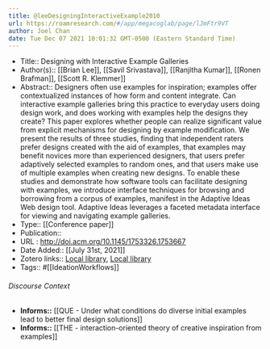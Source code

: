 ```yaml
---
title: @leeDesigningInteractiveExample2010
url: https://roamresearch.com/#/app/megacoglab/page/lJmFtr9VT
author: Joel Chan
date: Tue Dec 07 2021 10:01:32 GMT-0500 (Eastern Standard Time)
---
```


- Title:: Designing with Interactive Example Galleries
- Author(s):: [[Brian Lee]], [[Savil Srivastava]], [[Ranjitha Kumar]], [[Ronen Brafman]], [[Scott R. Klemmer]]
- Abstract:: Designers often use examples for inspiration; examples offer contextualized instances of how form and content integrate. Can interactive example galleries bring this practice to everyday users doing design work, and does working with examples help the designs they create? This paper explores whether people can realize significant value from explicit mechanisms for designing by example modification. We present the results of three studies, finding that independent raters prefer designs created with the aid of examples, that examples may benefit novices more than experienced designers, that users prefer adaptively selected examples to random ones, and that users make use of multiple examples when creating new designs. To enable these studies and demonstrate how software tools can facilitate designing with examples, we introduce interface techniques for browsing and borrowing from a corpus of examples, manifest in the Adaptive Ideas Web design tool. Adaptive Ideas leverages a faceted metadata interface for viewing and navigating example galleries.
- Type:: [[Conference paper]]
- Publication::
- URL : http://doi.acm.org/10.1145/1753326.1753667
- Date Added:: [[July 31st, 2021]]
- Zotero links:: [Local library](zotero://select/groups/2451508/items/MZM6XE9P), [Local library](https://www.zotero.org/groups/2451508/items/MZM6XE9P)
- Tags:: #[[IdeationWorkflows]]

###### Discourse Context

- **Informs::** [[QUE - Under what conditions do diverse initial examples lead to better final design solutions]]
- **Informs::** [[THE - interaction-oriented theory of creative inspiration from examples]]
